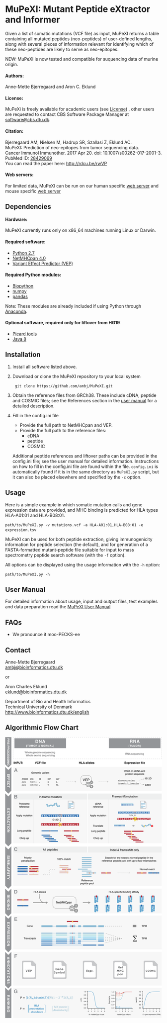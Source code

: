 # MuPeXI: Mutant Peptide eXtractor and Informer #

Given a list of somatic mutations (VCF file) as input, MuPeXI returns a table containing
all mutated peptides (neo-peptides) of user-defined lengths, along with several pieces
of information relevant for identifying which of these neo-peptides are likely to serve as
neo-epitopes. 

NEW: MuPeXI is now tested and compatible for suquencing data of murine origin.

#### Authors: 
Anne-Mette Bjerregaard and Aron C. Eklund 

#### License: 
MuPeXi is freely available for academic users (see [License](/LICENSE)) ,  other users are requested to contact CBS Software Package Manager at software@cbs.dtu.dk.

#### Citation:
Bjerregaard AM, Nielsen M, Hadrup SR, Szallasi Z, Eklund AC.  
MuPeXI: Prediction of neo-epitopes from tumor sequencing data.  
Cancer Immunol Immunother. 2017 Apr 20. doi: 10.1007/s00262-017-2001-3.  
PubMed ID: [28429069](https://www.ncbi.nlm.nih.gov/pubmed/28429069)  
You can read the paper here: http://rdcu.be/rwVP

#### Web servers:
For limited data, MuPeXI can be run on our
human specific [web server](http://www.cbs.dtu.dk/services/MuPeXI/)
and mouse specific [web server](http://www.cbs.dtu.dk/services/MuPeXI-mouse/)

## Dependencies

#### Hardware:
MuPeXI currently runs only on x86_64 machines running Linux or Darwin.

#### Required software:
* [Python 2.7](https://www.python.org/download/releases/2.7/)
* [NetMHCpan 4.0](http://www.cbs.dtu.dk/cgi-bin/nph-sw_request?netMHCpan)
* [Variant Effect Predictor (VEP)](http://www.ensembl.org/info/docs/tools/vep/index.html) 

#### Required Python modules:
* [Biopython](http://biopython.org/wiki/Download)
* [numpy](http://www.numpy.org/)
* [pandas](http://pandas.pydata.org/)

Note: These modules are already included if using Python through
[Anaconda](https://www.continuum.io/downloads).

#### Optional software, required only for liftover from HG19
* [Picard tools](https://broadinstitute.github.io/picard/)
* [Java 8](https://java.com/en/download/help/linux_x64rpm_install.xml)


## Installation  

1. Install all software listed above.

2. Download or clone the MuPeXI repository to your local system

        git clone https://github.com/ambj/MuPeXI.git

3. Obtain the reference files from GRCh38. These include cDNA, peptide and COSMIC
files; see the References section in the [user manual](/doc/MuPeXI_User_Manual.md)
for a detailed description.

4. Fill in the config.ini file  
    * Provide the full path to NetMHCpan and VEP.
    * Provide the full path to the reference files:
        - cDNA
        - peptide
        - COSMIC

   Additional peptide references and liftover paths can be provided in the config.ini
   file; see the user manual for detailed information. Instructions on how to fill in 
   the config.ini file are found within the file. `config.ini` is automatically found if 
   it is in the same directory as `MuPeXI.py` script, but it can also be placed elsewhere
   and specified by the `-c` option. 


## Usage  

Here is a simple example in which somatic mutation calls and gene expression data are
provided, and MHC binding is predicted for HLA types HLA-A01:01 and HLA-B08:01. 

    path/to/MuPeXI.py -v mutations.vcf -a HLA-A01:01,HLA-B08:01 -e expression.tsv

MuPeXI can be used for both peptide extraction, giving immunogenicity information for
peptide selection (the default), and for generation of a FASTA-formatted mutant-peptide
file suitable for input to mass spectrometry peptide search software (with the `-f` 
option). 

All options can be displayed using the usage information with the `-h` option:   

    path/to/MuPeXI.py -h


## User Manual 
For detailed information about usage, input and output files, test examples and data
preparation read the [MuPeXI User Manual](/doc/MuPeXI_User_Manual.md)


## FAQs

* We pronounce it moo-PECKS-ee


## Contact   

Anne-Mette Bjerregaard  
ambj@bioinformatics.dtu.dk

or 

Aron Charles Eklund  
eklund@bioinformatics.dtu.dk


Department of Bio and Health Informatics  
Technical University of Denmark  
http://www.bioinformatics.dtu.dk/english


## Algorithmic Flow Chart  

![](/doc/Mupexi_flow_chart.png)
